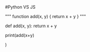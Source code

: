 #Python  VS JS

"""
function add(x, y) {
    return x + y
}
"""

def add(x, y):
    return x + y

print(add(x+y)

) 